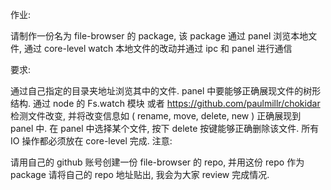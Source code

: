 作业:

请制作一份名为 file-browser 的 package, 该 package 通过 panel 浏览本地文件, 通过 core-level watch 本地文件的改动并通过 ipc 和 panel 进行通信

要求:

通过自己指定的目录夹地址浏览其中的文件.
panel 中要能够正确展现文件的树形结构.
通过 node 的 Fs.watch 模块 或者 https://github.com/paulmillr/chokidar 检测文件改变, 并将改变信息如 ( rename, move, delete, new ) 正确展现到 panel 中.
在 panel 中选择某个文件, 按下 delete 按键能够正确删除该文件.
所有 IO 操作都必须放在 core-level 完成.
注意:

请用自己的 github 账号创建一份 file-browser 的 repo, 并用这份 repo 作为 package
请将自己的 repo 地址贴出, 我会为大家 review 完成情况.
